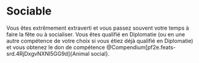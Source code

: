 # Sociable

<p><span id="ctl00_MainContent_DetailedOutput">Vous êtes extrêmement extraverti et vous passez souvent votre temps à faire la fête ou à socialiser. Vous êtes qualifié en Diplomatie (ou en une autre compétence de votre choix si vous étiez déjà qualifié en Diplomatie) et vous obtenez le don de compétence @Compendium[pf2e.feats-srd.4RjDxgvNXNl5GG9d]{Animal social}.&nbsp;</span></p>